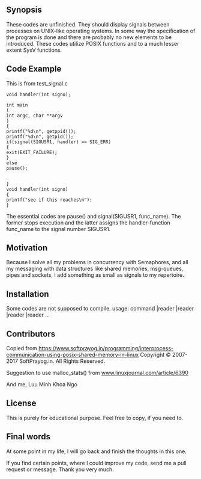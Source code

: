 ## Synopsis

These codes are unfinished. They should display signals between processes on UNIX-like operating systems. In some way the specification of the program is done and there are probably no new elements to be introduced.
These codes utilize POSIX functions and to a much lesser extent SysV functions.


## Code Example

This is from test\_signal.c

```
void handler(int signo);

int main
(
int argc, char **argv
)
{
printf("%d\n", getppid());
printf("%d\n", getpid());
if(signal(SIGUSR1, handler) == SIG_ERR)
{
exit(EXIT_FAILURE);
}
else
pause();


}
void handler(int signo)
{
printf("see if this reaches\n");
}
```
The essential codes are pause() and signal(SIGUSR1, func\_name). The former stops execution and the latter assigns the handler-function func\_name to the signal number SIGUSR1.

## Motivation

Because I solve all my problems in concurrency with Semaphores, and all my messaging with data structures like shared memories, msg-queues, pipes and sockets, I add something as small as signals to my repertoire.

## Installation

Some codes are not supposed to compile.
usage: command <no>|reader <no>|reader <no>|reader <no>|reader ...

## Contributors

Copied from https://www.softprayog.in/programming/interprocess-communication-using-posix-shared-memory-in-linux
Copyright © 2007-2017 SoftPrayog.in. All Rights Reserved.

Suggestion to use malloc\_stats() from www.linuxjournal.com/article/6390


And me, Luu Minh Khoa Ngo

## License

This is purely for educational purpose. Feel free to copy, if you need to.

## Final words

At some point in my life, I will go back and finish the thoughts in this one.

If you find certain points, where I could improve my code, send me a pull request or message. Thank you very much. 
